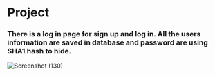 # Project
### There is a log in page for sign up and log in. All the users information are saved in database and password are using SHA1 hash to hide.
![Screenshot (130)](https://user-images.githubusercontent.com/43207918/74094654-d7993e80-4ab2-11ea-8e4b-bc3a83200eb8.png)

